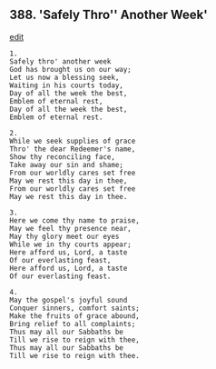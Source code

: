 
## 388.  'Safely Thro'' Another Week'
[edit](https://docs.google.com/document/d/1WOLoj5t5NMKnJA4pB_Uwzu8b4ZwDGfBI/edit?mode=html)



    1.
    Safely thro' another week
    God has brought us on our way;
    Let us now a blessing seek,
    Waiting in his courts today,
    Day of all the week the best,
    Emblem of eternal rest,
    Day of all the week the best,
    Emblem of eternal rest.

    2.
    While we seek supplies of grace
    Thro' the dear Redeemer's name,
    Show thy reconciling face,
    Take away our sin and shame;
    From our worldly cares set free
    May we rest this day in thee,
    From our worldly cares set free
    May we rest this day in thee.

    3.
    Here we come thy name to praise,
    May we feel thy presence near,
    May thy glory meet our eyes
    While we in thy courts appear;
    Here afford us, Lord, a taste
    Of our everlasting feast,
    Here afford us, Lord, a taste
    Of our everlasting feast.

    4.
    May the gospel's joyful sound
    Conquer sinners, comfort saints;
    Make the fruits of grace abound,
    Bring relief to all complaints;
    Thus may all our Sabbaths be
    Till we rise to reign with thee,
    Thus may all our Sabbaths be
    Till we rise to reign with thee.
